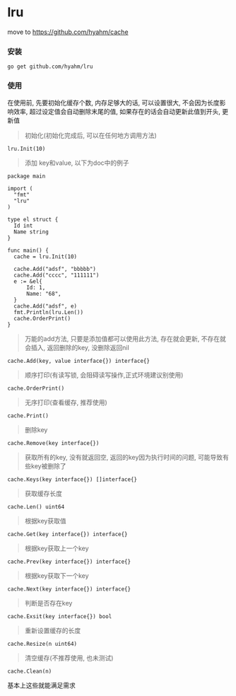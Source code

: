 # lru
move to  https://github.com/hyahm/cache
### 安装
```
go get github.com/hyahm/lru
```
### 使用

在使用前, 先要初始化缓存个数, 内存足够大的话, 可以设置很大, 不会因为长度影响效率, 
超过设定值会自动删除末尾的值, 如果存在的话会自动更新此值到开头, 更新值
 > 初始化(初始化完成后, 可以在任何地方调用方法)
  ```
  lru.Init(10)
  ```
 > 添加 key和value, 以下为doc中的例子
  ```
package main

import (
	"fmt"
	"lru"
)

type el struct {
	Id int
	Name string
}

func main() {
	cache = lru.Init(10)

	cache.Add("adsf", "bbbbb")
	cache.Add("cccc", "111111")
	e := &el{
		Id: 1,
		Name: "68",
	}
	cache.Add("adsf", e)
	fmt.Println(lru.Len())
	cache.OrderPrint()
}
```
> 万能的add方法, 只要是添加值都可以使用此方法, 存在就会更新, 不存在就会插入, 返回删除的key, 没删除返回nil
```
cache.Add(key, value interface{}) interface{}
```
> 顺序打印(有读写锁, 会阻碍读写操作,正式环境建议别使用)
```
cache.OrderPrint()
```
> 无序打印(查看缓存, 推荐使用)
```
cache.Print()
```
> 删除key
```
cache.Remove(key interface{})
```
> 获取所有的key, 没有就返回空, 返回的key因为执行时间的问题, 可能导致有些key被删除了
```
cache.Keys(key interface{}) []interface{}
```
> 获取缓存长度 
```
cache.Len() uint64
```
> 根据key获取值
```
cache.Get(key interface{}) interface{}
```
> 根据key获取上一个key
```
cache.Prev(key interface{}) interface{}
```
> 根据key获取下一个key
```
cache.Next(key interface{}) interface{}
```
> 判断是否存在key
```
cache.Exsit(key interface{}) bool
```
> 重新设置缓存的长度
```
cache.Resize(n uint64)
```
> 清空缓存(不推荐使用, 也未测试)
```
cache.Clean(n)
```
基本上这些就能满足需求
